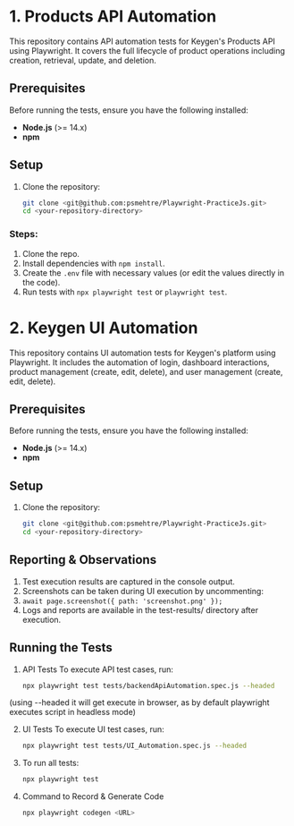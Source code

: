 # 1. Products API Automation
This repository contains API automation tests for Keygen's Products API using Playwright. It covers the full lifecycle of product operations including creation, retrieval, update, and deletion. 

## Prerequisites

Before running the tests, ensure you have the following installed:
- **Node.js** (>= 14.x)
- **npm**

## Setup

1. Clone the repository:

   ```bash
   git clone <git@github.com:psmehtre/Playwright-PracticeJs.git>
   cd <your-repository-directory>


### Steps:
1. Clone the repo.
2. Install dependencies with `npm install`.
3. Create the `.env` file with necessary values (or edit the values directly in the code).
4. Run tests with `npx playwright test` or `playwright test`.

# 2. Keygen UI Automation
This repository contains UI automation tests for Keygen's platform using Playwright. It includes the automation of login, dashboard interactions, product management (create, edit, delete), and user management (create, edit, delete).

## Prerequisites

Before running the tests, ensure you have the following installed:
- **Node.js** (>= 14.x)
- **npm**

## Setup

1. Clone the repository:

   ```bash
   git clone <git@github.com:psmehtre/Playwright-PracticeJs.git>
   cd <your-repository-directory>


## Reporting & Observations
1. Test execution results are captured in the console output.
2. Screenshots can be taken during UI execution by uncommenting:
3. `await page.screenshot({ path: 'screenshot.png' });`
4. Logs and reports are available in the test-results/ directory after execution.


## Running the Tests 
1. API Tests
   To execute API test cases, run:
   ```bash
   npx playwright test tests/backendApiAutomation.spec.js --headed
(using --headed it will get execute in browser, as by default playwright executes script in headless mode)

2. UI Tests
   To execute UI test cases, run:
   ```bash
   npx playwright test tests/UI_Automation.spec.js --headed
3. To run all tests:
   ```bash
   npx playwright test
4. Command to Record & Generate Code
   ```bash
   npx playwright codegen <URL>

   


